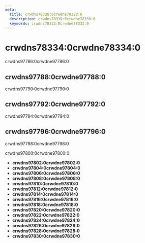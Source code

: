 ```yaml
---
meta:
  title: crwdns78328:0crwdne78328:0
  description: crwdns78330:0crwdne78330:0
  keywords: crwdns78332:0crwdne78332:0
---
```


# crwdns78334:0crwdne78334:0

crwdns97786:0crwdne97786:0

<entry-ad />

## crwdns97788:0crwdne97788:0

crwdns97790:0crwdne97790:0

<breakpoints-table />

## crwdns97792:0crwdne97792:0

crwdns97794:0crwdne97794:0

<example file="float/classes" />

## crwdns97796:0crwdne97796:0

crwdns97798:0crwdne97798:0

<example file="float/responsive" />

crwdns97800:0crwdne97800:0

- **crwdns97802:0crwdne97802:0**
- **crwdns97804:0crwdne97804:0**
- **crwdns97806:0crwdne97806:0**
- **crwdns97808:0crwdne97808:0**
- **crwdns97810:0crwdne97810:0**
- **crwdns97812:0crwdne97812:0**
- **crwdns97814:0crwdne97814:0**
- **crwdns97816:0crwdne97816:0**
- **crwdns97818:0crwdne97818:0**
- **crwdns97820:0crwdne97820:0**
- **crwdns97822:0crwdne97822:0**
- **crwdns97824:0crwdne97824:0**
- **crwdns97826:0crwdne97826:0**
- **crwdns97828:0crwdne97828:0**
- **crwdns97830:0crwdne97830:0**

<backmatter />
